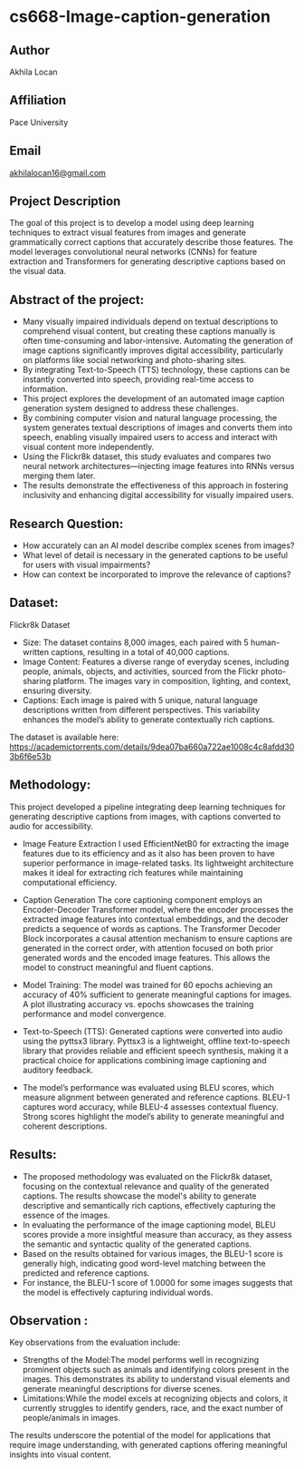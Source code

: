 # cs668-Image-caption-generation
## Author

Akhila Locan

## **Affiliation**

Pace University

## **Email**

akhilalocan16@gmail.com

## **Project Description**

The goal of this project is to develop a model using deep learning techniques to extract visual features from images and generate grammatically correct captions that accurately describe those features. The model leverages convolutional neural networks (CNNs) for feature extraction and Transformers for generating descriptive captions based on the visual data.

## **Abstract of the project**: 

* Many visually impaired individuals depend on textual descriptions to comprehend visual content, but creating these captions manually is often time-consuming and labor-intensive. Automating the generation of image captions significantly improves digital accessibility, particularly on platforms like social networking and photo-sharing sites. 
* By integrating Text-to-Speech (TTS) technology, these captions can be instantly converted into speech, providing real-time access to information.
* This project explores the development of an automated image caption generation system designed to address these challenges.
* By combining computer vision and natural language processing, the system generates textual descriptions of images and converts them into speech, enabling visually impaired users to access and interact with visual content more independently.
* Using the Flickr8k dataset, this study evaluates and compares two neural network architectures—injecting image features into RNNs versus merging them later.
* The results demonstrate the effectiveness of this approach in fostering inclusivity and enhancing digital accessibility for visually impaired users.

## **Research Question**:
* How accurately can an AI model describe complex scenes from images?
* What level of detail is necessary in the generated captions to be useful for users with visual impairments?
* How can context be incorporated to improve the relevance of captions?

## **Dataset**:

Flickr8k Dataset
	
 *  Size: The dataset contains 8,000 images, each paired with 5 human-written captions, resulting in a total of 40,000 captions.
 *  Image Content: Features a diverse range of everyday scenes, including people, animals, objects, and activities, sourced from the Flickr photo-sharing platform. The images vary in composition, lighting, and context, ensuring diversity.
 * Captions: Each image is paired with 5 unique, natural language descriptions written from different perspectives. This variability enhances the model’s ability to generate contextually rich captions.
 
The dataset is available here: https://academictorrents.com/details/9dea07ba660a722ae1008c4c8afdd303b6f6e53b

## **Methodology**: 

This project developed a pipeline integrating deep learning techniques for generating descriptive captions from images, with captions converted to audio for accessibility.
	
* Image Feature Extraction
    I used EfficientNetB0 for extracting the image features due to its efficiency and as it also has been proven to have superior performance in image-related tasks. Its lightweight architecture makes it ideal for extracting rich features while maintaining computational efficiency. 

* Caption Generation
    The core captioning component employs an Encoder-Decoder Transformer model, where the encoder processes the extracted image features into contextual embeddings, and the decoder predicts a sequence of words as captions. The Transformer Decoder Block incorporates a causal attention mechanism to ensure captions are generated in the correct order, with attention focused on both prior generated words and the encoded image features. This allows the model to construct meaningful and fluent captions.
   
* Model Training: The model was trained for 60 epochs achieving an accuracy of 40% sufficient to generate meaningful captions for images. A plot illustrating accuracy vs. epochs showcases the training performance and model convergence.

* Text-to-Speech (TTS): Generated captions were converted into audio using the pyttsx3 library. Pyttsx3 is a lightweight, offline text-to-speech library that provides reliable and efficient speech synthesis, making it a practical choice for applications combining image captioning and auditory feedback.

* The model’s performance was evaluated using BLEU scores, which measure alignment between generated and reference captions. BLEU-1 captures word accuracy, while BLEU-4 assesses contextual fluency. Strong scores highlight the model’s ability to generate meaningful and coherent descriptions.


## **Results**: 

* The proposed methodology was evaluated on the Flickr8k dataset, focusing on the contextual relevance and quality of the generated captions. The results showcase the model's ability to generate descriptive and semantically rich captions, effectively capturing the essence of the images.
* In evaluating the performance of the image captioning model, BLEU scores provide a more insightful measure than accuracy, as they assess the semantic and syntactic quality of the generated captions.
* Based on the results obtained for various images, the BLEU-1 score is generally high, indicating good word-level matching between the predicted and reference captions.
* For instance, the BLEU-1 score of 1.0000 for some images suggests that the model is effectively capturing individual words.

## **Observation** :
 Key observations from the evaluation include:
 
* Strengths of the Model:The model performs well in recognizing prominent objects such as animals and identifying colors present in the images. This demonstrates its ability to understand visual elements and generate meaningful descriptions for diverse scenes.
*  Limitations:While the model excels at recognizing objects and colors, it currently struggles to identify genders, race, and the exact number of people/animals in images.

The results underscore the potential of the model for applications that require image understanding, with generated captions offering meaningful insights into visual content.




